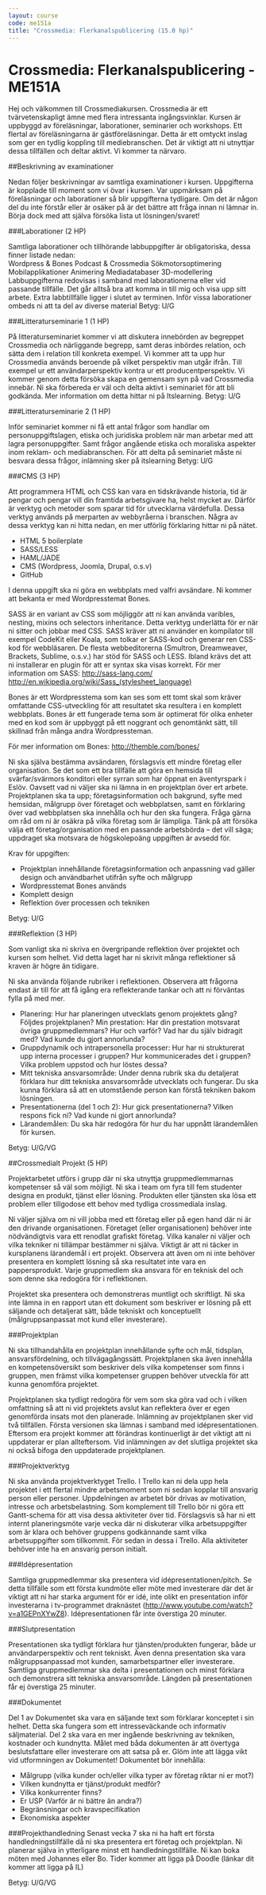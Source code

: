 ```yaml
---
layout: course
code: me151a
title: "Crossmedia: Flerkanalspublicering (15.0 hp)"
---
```


# Crossmedia: Flerkanalspublicering - ME151A

Hej och välkommen till Crossmediakursen. Crossmedia är ett tvärvetenskapligt ämne med flera intressanta ingångsvinklar. Kursen är uppbyggd av föreläsningar, laborationer, seminarier och workshops. Ett flertal av föreläsningarna är gästföreläsningar. Detta är ett omtyckt inslag som ger en tydlig koppling till mediebranschen. Det är viktigt att ni utnyttjar dessa tillfällen och deltar aktivt. Vi kommer ta närvaro.

##Beskrivning av examinationer

Nedan följer beskrivningar av samtliga examinationer i kursen. Uppgifterna är kopplade till moment som vi övar i kursen. Var uppmärksam på föreläsningar och laborationer så blir uppgifterna tydligare. Om det är någon del du inte förstår eller är osäker på är det bättre att fråga innan ni lämnar in. Börja dock med att själva försöka lista ut lösningen/svaret!

###Laborationer (2 HP)

Samtliga laborationer och tillhörande labbuppgifter är obligatoriska, dessa finner listade nedan:  
Wordpress & Bones
Podcast & Crossmedia
Sökmotorsoptimering
Mobilapplikationer
Animering
Mediadatabaser
3D-modellering
Labbuppgifterna redovisas i samband med laborationerna eller vid passande tillfälle. Det går alltså bra att komma in till mig och visa upp sitt arbete. Extra labbtillfälle ligger i slutet av terminen.
Inför vissa laborationer ombeds ni att ta del av diverse material
Betyg: U/G

###Litteraturseminarie 1 (1 HP)

På litteraturseminariet kommer vi att diskutera innebörden av begreppet Crossmedia och närliggande begrepp, samt deras inbördes relation, och sätta dem i relation till konkreta exempel. Vi kommer att ta upp hur Crossmedia används beroende på vilket perspektiv man utgår ifrån. Till exempel ur ett användarperspektiv kontra ur ett producentperspektiv. Vi kommer genom detta försöka skapa en gemensam syn på vad
Crossmedia innebär. Ni ska förbereda er väl och delta aktivt i seminariet för att bli godkända. Mer information om detta hittar ni på Itslearning.
Betyg: U/G

###Litteraturseminarie 2 (1 HP)

Inför seminariet kommer ni få ett antal frågor som handlar om personuppgiftslagen, etiska och juridiska problem när man arbetar med att
lagra personuppgifter. Samt frågor angående etiska och moraliska aspekter inom reklam- och mediabranschen. För att delta på seminariet måste ni besvara dessa frågor, inlämning sker på itslearning
Betyg: U/G

###CMS (3 HP)

Att programmera HTML och CSS kan vara en tidskrävande historia, tid är pengar och pengar vill din framtida arbetsgivare ha, helst mycket av. Därför är verktyg och metoder som sparar tid för utvecklarna värdefulla. Dessa verktyg används på merparten av webbyråerna i branschen. Några av dessa verktyg kan ni hitta nedan, en mer utförlig förklaring hittar ni på nätet.

- HTML 5 boilerplate
- SASS/LESS
- HAML/JADE
- CMS (Wordpress, Joomla, Drupal, o.s.v)
- GitHub

I denna uppgift ska ni göra en webbplats med valfri avsändare. Ni kommer att bekanta er med Wordpresstemat Bones.

SASS är en variant av CSS som möjliggör att ni kan använda varibles, nesting, mixins och selectors inheritance. Detta verktyg underlätta för er när ni sitter och jobbar med CSS. SASS kräver att ni använder en kompilator till exempel CodeKit eller Koala, som tolkar er SASS-kod och generar ren CSS-kod för webbläsaren. De flesta webbeditorerna (Smultron, Dreamweaver, Brackets, Sublime, o.s.v.) har stöd för SASS och LESS. Ibland krävs det att ni installerar en plugin för att er syntax ska visas korrekt.
För mer information om SASS:
http://sass-lang.com/
http://en.wikipedia.org/wiki/Sass_(stylesheet_language)

Bones är ett Wordpresstema som kan ses som ett tomt skal som kräver omfattande CSS-utveckling för att resultatet ska resultera i en komplett webbplats. Bones är ett fungerade tema som är optimerat för olika enheter med en kod som är uppbyggt på ett noggrant och genomtänkt sätt, till skillnad från många andra Wordpressteman.

För mer information om Bones:
http://themble.com/bones/

Ni ska själva bestämma avsändaren, förslagsvis ett mindre företag eller organisation. Se det som ett bra tillfälle att göra en hemsida till svärfar/svärmors konditori eller syrran som har öppnat en äventyrspark i Eslöv. Oavsett vad ni väljer ska ni lämna in en projektplan över ert arbete. Projektplanen ska ta upp; företagsinformation och bakgrund, syfte med hemsidan, målgrupp över företaget och webbplatsen, samt en förklaring över vad webbplatsen ska innehålla och hur den ska fungera. Fråga gärna om råd om ni är osäkra på vilka företag som är lämpliga. Tänk på att försöka välja ett företag/organisation med en passande arbetsbörda – det vill säga; uppdraget ska motsvara de högskolepoäng uppgiften är avsedd för.

Krav för uppgiften:

- Projektplan innehållande företagsinformation och anpassning vad gäller design och användbarhet utifrån syfte och målgrupp
- Wordpresstemat Bones används
- Komplett design
- Reflektion över processen och tekniken

Betyg: U/G

###Reflektion (3 HP)

Som vanligt ska ni skriva en övergripande reflektion över projektet och kursen som helhet. Vid detta laget har ni skrivit många reflektioner så kraven är högre än tidigare.

Ni ska använda följande rubriker i reflektionen. Observera att frågorna endast är till för att få igång era reflekterande tankar och att ni förväntas fylla på med mer.

- Planering: Hur har planeringen utvecklats genom projektets gång? Följdes projektplanen? Min prestation: Har din prestation motsvarat övriga gruppmedlemmars? Hur och varför? Vad har du själv bidragit med? Vad kunde du gjort annorlunda?
- Gruppdynamik och intrapersonella processer: Hur har ni strukturerat upp interna processer i gruppen? Hur kommunicerades det i gruppen? Vilka problem uppstod och hur löstes dessa?
- Mitt tekniska ansvarsområde: Under denna rubrik ska du detaljerat förklara hur ditt tekniska ansvarsområde utvecklats och fungerar. Du ska kunna förklara så att en utomstående person kan förstå tekniken bakom lösningen.
- Presentationerna (del 1 och 2): Hur gick presentationerna? Vilken respons fick ni? Vad kunde ni gjort annorlunda?
- Lärandemålen: Du ska här redogöra för hur du har uppnått lärandemålen för kursen.

Betyg: U/G/VG

##Crossmedialt Projekt (5 HP)

Projektarbetet utförs i grupp där ni ska utnyttja gruppmedlemmarnas kompetenser så väl som möjligt. Ni ska i team om fyra till fem studenter designa en produkt, tjänst eller lösning. Produkten eller tjänsten ska lösa ett problem eller tillgodose ett behov med tydliga crossmediala inslag.

Ni väljer själva om ni vill jobba med ett företag eller på egen hand där ni är den drivande organisationen. Företaget (eller organisationen) behöver inte nödvändigtvis vara ett renodlat grafiskt företag. Vilka kanaler ni väljer och vilka tekniker ni tillämpar bestämmer ni själva. Viktigt är att ni täcker in kursplanens lärandemål i ert projekt. Observera att även om ni inte behöver presentera en komplett lösning så ska resultatet inte vara en pappersprodukt. Varje gruppmedlem ska ansvara för en teknisk del och som denne ska redogöra för i reflektionen.

Projektet ska presentera och demonstreras muntligt och skriftligt. Ni ska inte lämna in en rapport utan ett dokument som beskriver er lösning på ett säljande och detaljerat sätt, både tekniskt och konceptuellt (målgruppsanpassat mot kund eller investerare).

###Projektplan

Ni ska tillhandahålla en projektplan innehållande syfte och mål, tidsplan, ansvarsfördelning, och tillvägagångssätt.  Projektplanen  ska även innehålla en kompetensöversikt som beskriver dels vilka kompetenser som finns i gruppen, men främst vilka kompetenser  gruppen behöver utveckla för att kunna genomföra projektet.

Projektplanen  ska tydligt redogöra för vem som ska göra vad och i vilken omfattning så att ni vid projektets avslut kan reflektera över er egen genomförda insats mot den planerade. Inlämning av projektplanen  sker vid två tillfällen. Första versionen ska lämnas i samband med idépresentationen. Eftersom era projekt kommer att förändras kontinuerligt är det viktigt att ni uppdaterar er plan allteftersom. Vid inlämningen av det slutliga projektet ska ni också bifoga den uppdaterade projektplanen.

###Projektverktyg

Ni ska använda projektverktyget Trello. I Trello kan ni dela upp hela projektet i ett flertal mindre arbetsmoment som ni sedan kopplar till ansvarig person eller personer. Uppdelningen av arbetet bör drivas av motivation, intresse och arbetsbelastning. Som komplement till Trello bör ni göra ett Gantt-schema för att visa dessa aktiviteter över tid. Förslagsvis så har ni ett internt planeringsmöte varje vecka där ni diskuterar vilka arbetsuppgifter som är klara och behöver gruppens godkännande samt vilka arbetsuppgifter som tillkommit. För sedan in dessa i Trello. Alla aktiviteter behöver inte ha en ansvarig person initialt.

###Idépresentation

Samtliga gruppmedlemmar ska presentera vid idépresentationen/pitch. Se detta tillfälle som ett första kundmöte eller möte med investerare där det är viktigt att ni har starka argument för er idé, inte olikt en presentation inför investerarna i tv-programmet draknästet (http://www.youtube.com/watch?v=a1GEPnXYwZ8). Idépresentationen får inte överstiga 20 minuter.

###Slutpresentation

Presentationen ska tydligt förklara hur tjänsten/produkten fungerar, både ur användarperspektiv och rent tekniskt. Även denna presentation ska vara målgruppsanpassad mot kunden, samarbetspartner eller investerare. Samtliga gruppmedlemmar ska delta i presentationen och minst förklara och demonstrera sitt tekniska ansvarsområde. Längden på presentationen får ej överstiga 25 minuter.

###Dokumentet

Del 1 av Dokumentet ska vara en säljande text som förklarar konceptet i sin helhet. Detta ska fungera som ett intresseväckande och informativ säljmaterial. Del 2 ska vara en mer ingående beskrivning av tekniken, kostnader och kundnytta. Målet med båda dokumenten är att övertyga beslutsfattare eller investerare om att satsa på er. Glöm inte att lägga vikt vid utformningen av Dokumentet!
Dokumentet bör innehålla:

- Målgrupp (vilka kunder och/eller vilka typer av företag riktar ni er mot?)
- Vilken kundnytta er tjänst/produkt medför?
- Vilka konkurrenter finns?
- Er USP (Varför är ni bättre än andra?)
- Begränsningar och kravspecifikation
- Ekonomiska aspekter

###Projekthandledning
Senast vecka 7 ska ni ha haft ert första handledningstillfälle då ni ska presentera ert företag och projektplan. Ni planerar själva in ytterligare minst ett handledningstillfälle. Ni kan boka möten med Johannes eller Bo. Tider kommer att ligga på Doodle (länkar dit kommer att ligga på IL)

Betyg: U/G/VG
